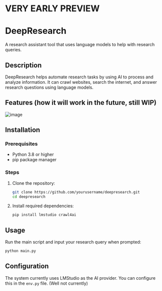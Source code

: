 # __VERY EARLY PREVIEW__

# DeepResearch

A research assistant tool that uses language models to help with research queries.

## Description

DeepResearch helps automate research tasks by using AI to process and analyze information. It can crawl websites, search the internet, and answer research questions using language models.

## Features (how it will work in the future, still WIP)

![image](https://github.com/user-attachments/assets/767bcf30-b6ad-455d-8be1-4139d122797e)

## Installation

### Prerequisites

- Python 3.8 or higher
- pip package manager

### Steps

1. Clone the repository:
   ```bash
   git clone https://github.com/yourusername/deepresearch.git
   cd deepresearch
   ```

2. Install required dependencies:
   ```bash
   pip install lmstudio crawl4ai
   ```

## Usage

Run the main script and input your research query when prompted:

```bash
python main.py
```

## Configuration

The system currently uses LMStudio as the AI provider. You can configure this in the `env.py` file. (Well not currently)
